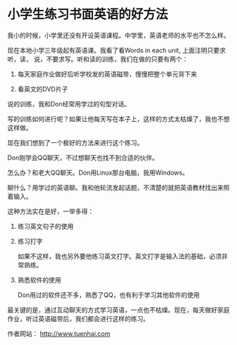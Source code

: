 # 小学生练习书面英语的好方法


我小的时候，小学里还没有开设英语课程。中学里，英语老师的水平也不怎么样。

现在本地小学三年级起有英语课。我看了看Words in each unit,  上面注明只要求听，读， 说，不要求写。听和读的训练，我们在做的只要有两个：

1. 每天家庭作业做好后听学校发的英语磁带，慢慢把整个单元背下来

2. 看英文的DVD片子

说的训练，我和Don经常用学过的句型对话。

写的训练如何进行呢？如果让他每天写在本子上，这样的方式太枯燥了，我也不想这样做。

现在我们想到了一个极好的方法来进行这个练习。

Don刚学会QQ聊天，不过想聊天也找不到合适的伙伴。

怎么办？和老大QQ聊天。Don用Linux那台电脑，我用Windows。

聊什么？用学过的英语聊。我和他轮流发起话题，不清楚的就把英语教材找出来照着输入。

这种方法实在是好，一举多得：


1. 练习英文句子的使用

2. 练习打字

	如果不这样，我也另外要他练习英文打字。英文打字是输入法的基础，必须非常熟练。

3. 熟悉软件的使用

	Don用过的软件还不多，熟悉了QQ，也有利于学习其他软件的使用

最关键的是，通过互动聊天的方式学习英语，一点也不枯燥。现在，每天做好家庭作业，听过英语磁带后，我们都会进行这样的练习。


作者网站： http://www.tuenhai.com